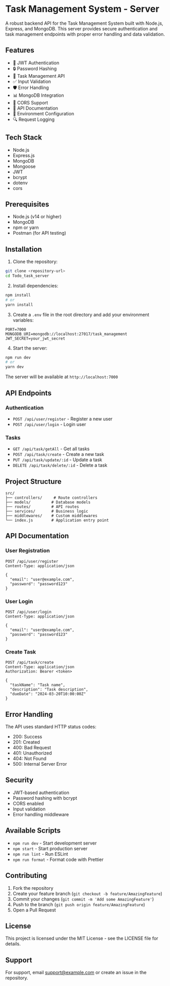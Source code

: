 # Task Management System - Server

A robust backend API for the Task Management System built with Node.js, Express, and MongoDB. This server provides secure authentication and task management endpoints with proper error handling and data validation.

## Features

- 🔐 JWT Authentication
- 🔒 Password Hashing
- 📝 Task Management API
- ✅ Input Validation
- 🛡️ Error Handling
- 📊 MongoDB Integration
- 🔄 CORS Support
- 📝 API Documentation
- 🧪 Environment Configuration
- 🔍 Request Logging

## Tech Stack

- Node.js
- Express.js
- MongoDB
- Mongoose
- JWT
- bcrypt
- dotenv
- cors

## Prerequisites

- Node.js (v14 or higher)
- MongoDB
- npm or yarn
- Postman (for API testing)

## Installation

1. Clone the repository:
```bash
git clone <repository-url>
cd Todo_task_server
```

2. Install dependencies:
```bash
npm install
# or
yarn install
```

3. Create a `.env` file in the root directory and add your environment variables:
```env
PORT=7000
MONGODB_URI=mongodb://localhost:27017/task_management
JWT_SECRET=your_jwt_secret
```

4. Start the server:
```bash
npm run dev
# or
yarn dev
```

The server will be available at `http://localhost:7000`

## API Endpoints

### Authentication

- `POST /api/user/register` - Register a new user
- `POST /api/user/login` - Login user

### Tasks

- `GET /api/task/getAll` - Get all tasks
- `POST /api/task/create` - Create a new task
- `PUT /api/task/update/:id` - Update a task
- `DELETE /api/task/delete/:id` - Delete a task

## Project Structure

```
src/
├── controllers/     # Route controllers
├── models/         # Database models
├── routes/         # API routes
├── services/       # Business logic
├── middlewares/    # Custom middlewares
└── index.js        # Application entry point
```

## API Documentation

### User Registration
```http
POST /api/user/register
Content-Type: application/json

{
  "email": "user@example.com",
  "password": "password123"
}
```

### User Login
```http
POST /api/user/login
Content-Type: application/json

{
  "email": "user@example.com",
  "password": "password123"
}
```

### Create Task
```http
POST /api/task/create
Content-Type: application/json
Authorization: Bearer <token>

{
  "taskName": "Task name",
  "description": "Task description",
  "dueDate": "2024-03-20T10:00:00Z"
}
```

## Error Handling

The API uses standard HTTP status codes:
- 200: Success
- 201: Created
- 400: Bad Request
- 401: Unauthorized
- 404: Not Found
- 500: Internal Server Error

## Security

- JWT-based authentication
- Password hashing with bcrypt
- CORS enabled
- Input validation
- Error handling middleware

## Available Scripts

- `npm run dev` - Start development server
- `npm start` - Start production server
- `npm run lint` - Run ESLint
- `npm run format` - Format code with Prettier

## Contributing

1. Fork the repository
2. Create your feature branch (`git checkout -b feature/AmazingFeature`)
3. Commit your changes (`git commit -m 'Add some AmazingFeature'`)
4. Push to the branch (`git push origin feature/AmazingFeature`)
5. Open a Pull Request

## License

This project is licensed under the MIT License - see the LICENSE file for details.

## Support

For support, email support@example.com or create an issue in the repository. 